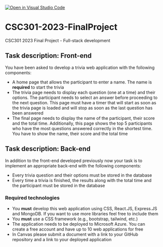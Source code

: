 [![Open in Visual Studio Code](https://classroom.github.com/assets/open-in-vscode-718a45dd9cf7e7f842a935f5ebbe5719a5e09af4491e668f4dbf3b35d5cca122.svg)](https://classroom.github.com/online_ide?assignment_repo_id=11281941&assignment_repo_type=AssignmentRepo)
# CSC301-2023-FinalProject
CSC301 2023 Final Project - Full-stack development

## Task description: Front-end
You have been asked to develop a trivia web application with the following components:
- A home page that allows the participant to enter a name. The name is **required** to start the trivia
- The trivia page needs to display each question (one at a time) and their options. The participant needs to select an answer before proceeding to the next question. This page must have a timer that will start as soon as the trivia page is loaded and will stop as soon as the last question has been answered
- The final page needs to display the name of the participant, their score and the total time. Additionally, this page shows the top 5 participants who have the most questions answered correctly in the shortest time. You have to show the name, their score and the total time

## Task description: Back-end
In addition to the front-end developed previously now your task is to implement an appropriate back-end with the following components:
- Every trivia question and their options must be stored in the database
- Every time a trivia is finished, the results along with the total time and the participant must be stored in the database

### Required technologies
- You **must** develop this web application using CSS, React.JS, Express.JS and MongoDB. If you want to use more libraries feel free to include them
- You **must** use a CSS framework (e.g., bootstrap, tailwind, etc.)
- The application needs to be deployed to Microsoft Azure. You can create a free account and have up to 10 web applications for free
- In Canvas please submit a document with a link to your GitHub repository and a link to your deployed application
